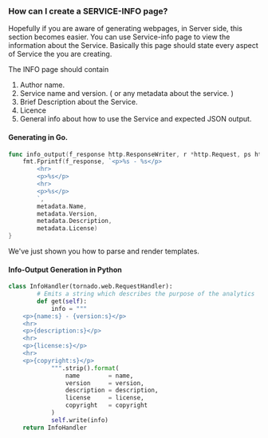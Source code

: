 ### How can I  create a SERVICE-INFO page?

Hopefully if you are aware of generating webpages, in Server side, this section becomes easier.
You can use Service-info page to view the information about the Service. Basically this page should state every aspect of Service the you are creating.

The INFO page should contain

1. Author name.
2. Service name and version. ( or any metadata about the service. )
3. Brief Description about the Service.
4. Licence 
5. General info about how to use the Service and expected JSON output.


#### Generating in Go.

```go
func info_output(f_response http.ResponseWriter, r *http.Request, ps httprouter.Params) {
    fmt.Fprintf(f_response, `<p>%s - %s</p>
        <hr>
        <p>%s</p>
        <hr>
        <p>%s</p>
        `,
        metadata.Name,
        metadata.Version,
        metadata.Description,
        metadata.License)
}
```
We've just shown you how to parse and render templates. 

#### Info-Output Generation in Python

```python
class InfoHandler(tornado.web.RequestHandler):
        # Emits a string which describes the purpose of the analytics
        def get(self):
            info = """
	<p>{name:s} - {version:s}</p>
	<hr>
	<p>{description:s}</p>
	<hr>
	<p>{license:s}</p>
	<hr>
	<p>{copyright:s}</p>
            """.strip().format(
                name        = name,
                version     = version,
                description = description,
                license     = license,
                copyright   = copyright
            )
            self.write(info)
    return InfoHandler
```
